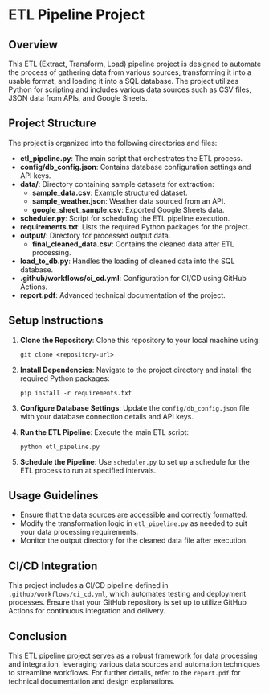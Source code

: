 # ETL Pipeline Project

## Overview
This ETL (Extract, Transform, Load) pipeline project is designed to automate the process of gathering data from various sources, transforming it into a usable format, and loading it into a SQL database. The project utilizes Python for scripting and includes various data sources such as CSV files, JSON data from APIs, and Google Sheets.

## Project Structure
The project is organized into the following directories and files:

- **etl_pipeline.py**: The main script that orchestrates the ETL process.
- **config/db_config.json**: Contains database configuration settings and API keys.
- **data/**: Directory containing sample datasets for extraction:
  - **sample_data.csv**: Example structured dataset.
  - **sample_weather.json**: Weather data sourced from an API.
  - **google_sheet_sample.csv**: Exported Google Sheets data.
- **scheduler.py**: Script for scheduling the ETL pipeline execution.
- **requirements.txt**: Lists the required Python packages for the project.
- **output/**: Directory for processed output data.
  - **final_cleaned_data.csv**: Contains the cleaned data after ETL processing.
- **load_to_db.py**: Handles the loading of cleaned data into the SQL database.
- **.github/workflows/ci_cd.yml**: Configuration for CI/CD using GitHub Actions.
- **report.pdf**: Advanced technical documentation of the project.

## Setup Instructions
1. **Clone the Repository**: 
   Clone this repository to your local machine using:
   ```
   git clone <repository-url>
   ```

2. **Install Dependencies**: 
   Navigate to the project directory and install the required Python packages:
   ```
   pip install -r requirements.txt
   ```

3. **Configure Database Settings**: 
   Update the `config/db_config.json` file with your database connection details and API keys.

4. **Run the ETL Pipeline**: 
   Execute the main ETL script:
   ```
   python etl_pipeline.py
   ```

5. **Schedule the Pipeline**: 
   Use `scheduler.py` to set up a schedule for the ETL process to run at specified intervals.

## Usage Guidelines
- Ensure that the data sources are accessible and correctly formatted.
- Modify the transformation logic in `etl_pipeline.py` as needed to suit your data processing requirements.
- Monitor the output directory for the cleaned data file after execution.

## CI/CD Integration
This project includes a CI/CD pipeline defined in `.github/workflows/ci_cd.yml`, which automates testing and deployment processes. Ensure that your GitHub repository is set up to utilize GitHub Actions for continuous integration and delivery.

## Conclusion
This ETL pipeline project serves as a robust framework for data processing and integration, leveraging various data sources and automation techniques to streamline workflows. For further details, refer to the `report.pdf` for technical documentation and design explanations.